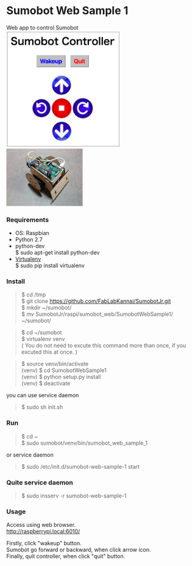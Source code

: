 Sumobot Web Sample 1
===============

Web app to control Sumobot <br/>
<img src="https://github.com/FabLabKannai/SumobotJr/blob/master/docs/raspi/raspi_sumobot_web_sample_1.png" width="300" /> <br/>
<img src="https://github.com/FabLabKannai/SumobotJr/blob/master/docs/raspi_ver.jpg" width="200" /> <br/>

### Requirements
- OS: Raspbian <br/>
- Python 2.7 <br/>
- python-dev <br/>
$ sudo apt-get install python-dev <br/>
- [Virtualenv](https://virtualenv.readthedocs.org/en/latest/) <br/>
$ sudo pip install virtualenv <br/>

### Install
> $ cd /tmp<br/>
$ git clone https://github.com/FabLabKannai/SumobotJr.git <br/>
$ mkdir ~/sumobot/ <br/>
$ mv SumobotJr/raspi/sumobot_web/SumobotWebSample1/ ~/sumobot/ <br/>

> $ cd ~/sumobot <br/>
$ virtualenv venv <br/>
( You do not need to excute this command more than once, if you excuted this at once. ) <br/>

> $ source venv/bin/activate <br/>
(venv) $ cd SumobotWebSample1 <br/>
(venv) $ python setup.py install <br/>
(venv) $ deactivate <br/>

you can use service daemon <br/>
> $ sudo sh init.sh <br/>

### Run
> $ cd ~<br/>
$ sudo sumobot/venv/bin/sumobot_web_sample_1 <br/>

or service daemon <br/>
> $ sudo /etc/init.d/sumobot-web-sample-1 start <br/>

### Quite service daemon
> $ sudo insserv -r sumobot-web-sample-1

### Usage
Access using web browser. <br/>
http://raspberrypi.local:6010/ <br/>

Firstly, click "wakeup" button. <br/>
Sumobot go forward or backward, when click arrow icon. <br/>
Finally, quit controller, when click "quit" button. <br/>
